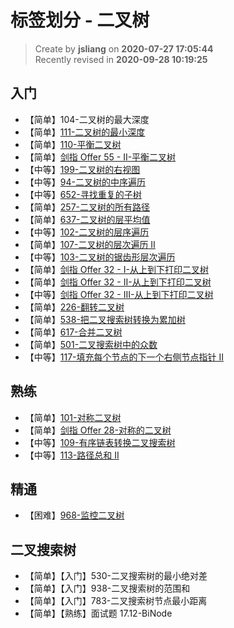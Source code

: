 标签划分 - 二叉树
===

> Create by **jsliang** on **2020-07-27 17:05:44**  
> Recently revised in **2020-09-28 10:19:25**

## 入门

* 【简单】104-二叉树的最大深度
* 【简单】[111-二叉树的最小深度](https://leetcode-cn.com/problems/minimum-depth-of-binary-tree/)
* 【简单】[110-平衡二叉树](https://leetcode-cn.com/problems/balanced-binary-tree/)
* 【简单】[剑指 Offer 55 - II-平衡二叉树](https://leetcode-cn.com/problems/ping-heng-er-cha-shu-lcof/)
* 【中等】[199-二叉树的右视图](https://leetcode-cn.com/problems/binary-tree-right-side-view)
* 【中等】[94-二叉树的中序遍历](https://leetcode-cn.com/problems/binary-tree-inorder-traversal/)
* 【中等】[652-寻找重复的子树](https://leetcode-cn.com/problems/find-duplicate-subtrees/)
* 【简单】[257-二叉树的所有路径](https://leetcode-cn.com/problems/binary-tree-paths/)
* 【简单】[637-二叉树的层平均值](https://leetcode-cn.com/problems/average-of-levels-in-binary-tree/)
* 【中等】[102-二叉树的层序遍历](https://leetcode-cn.com/problems/binary-tree-level-order-traversal/)
* 【简单】[107-二叉树的层次遍历 II](https://leetcode-cn.com/problems/binary-tree-level-order-traversal-ii/)
* 【中等】[103-二叉树的锯齿形层次遍历](https://leetcode-cn.com/problems/binary-tree-zigzag-level-order-traversal/)
* 【简单】[剑指 Offer 32 - I-从上到下打印二叉树](https://leetcode-cn.com/problems/cong-shang-dao-xia-da-yin-er-cha-shu-lcof/)
* 【简单】[剑指 Offer 32 - II-从上到下打印二叉树](https://leetcode-cn.com/problems/cong-shang-dao-xia-da-yin-er-cha-shu-ii-lcof/)
* 【中等】[剑指 Offer 32 - III-从上到下打印二叉树](https://leetcode-cn.com/problems/cong-shang-dao-xia-da-yin-er-cha-shu-iii-lcof/)
* 【简单】[226-翻转二叉树](https://leetcode-cn.com/problems/invert-binary-tree/)
* 【简单】[538-把二叉搜索树转换为累加树](https://leetcode-cn.com/problems/convert-bst-to-greater-tree/)
* 【简单】[617-合并二叉树](https://leetcode-cn.com/problems/merge-two-binary-trees/)
* 【简单】[501-二叉搜索树中的众数](https://leetcode-cn.com/problems/find-mode-in-binary-search-tree/)
* 【中等】[117-填充每个节点的下一个右侧节点指针 II](https://leetcode-cn.com/problems/populating-next-right-pointers-in-each-node-ii/)

## 熟练

* 【简单】[101-对称二叉树](https://leetcode-cn.com/problems/symmetric-tree/)
* 【简单】[剑指 Offer 28-对称的二叉树](https://leetcode-cn.com/problems/dui-cheng-de-er-cha-shu-lcof/)
* 【中等】[109-有序链表转换二叉搜索树](https://leetcode-cn.com/problems/convert-sorted-list-to-binary-search-tree/)
* 【中等】[113-路径总和 II](https://leetcode-cn.com/problems/path-sum-ii/)

## 精通

* 【困难】[968-监控二叉树](https://leetcode-cn.com/problems/binary-tree-cameras/)

## 二叉搜索树

* 【简单】【入门】530-二叉搜索树的最小绝对差
* 【简单】【入门】938-二叉搜索树的范围和
* 【简单】【入门】783-二叉搜索树节点最小距离
* 【简单】【熟练】面试题 17.12-BiNode